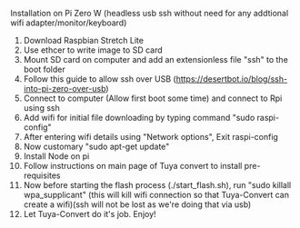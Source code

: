 Installation on Pi Zero W (headless usb ssh without need for any addtional wifi adapter/monitor/keyboard)
1. Download Raspbian Stretch Lite
2. Use ethcer to write image to SD card
3. Mount SD card on computer and add an extensionless file "ssh" to the boot folder
3. Follow this guide to allow ssh over USB (https://desertbot.io/blog/ssh-into-pi-zero-over-usb)
4. Connect to computer (Allow first boot some time) and connect to Rpi using ssh
5. Add wifi for initial file downloading by typing command "sudo raspi-config"
6. After entering wifi details using "Network options", Exit raspi-config
7. Now customary "sudo apt-get update"
8. Install Node on pi
9. Follow instructions on main page of Tuya convert to install pre-requisites
10. Now before starting the flash process (./start_flash.sh), run "sudo killall wpa_supplicant" (this will kill wifi connection so that Tuya-Convert can create a wifi)(ssh will not be lost as we're doing that via usb)
11. Let Tuya-Convert do it's job. Enjoy!
